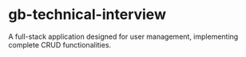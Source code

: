 # gb-technical-interview
A full-stack application designed for user management, implementing complete CRUD functionalities.
